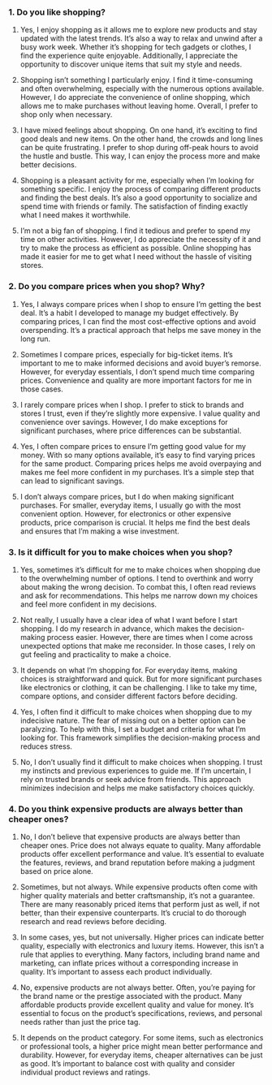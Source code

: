 ### 1. Do you like shopping?

1. Yes, I enjoy shopping as it allows me to explore new products and stay updated with the latest trends. It’s also a way to relax and unwind after a busy work week. Whether it’s shopping for tech gadgets or clothes, I find the experience quite enjoyable. Additionally, I appreciate the opportunity to discover unique items that suit my style and needs.

2. Shopping isn’t something I particularly enjoy. I find it time-consuming and often overwhelming, especially with the numerous options available. However, I do appreciate the convenience of online shopping, which allows me to make purchases without leaving home. Overall, I prefer to shop only when necessary.

3. I have mixed feelings about shopping. On one hand, it’s exciting to find good deals and new items. On the other hand, the crowds and long lines can be quite frustrating. I prefer to shop during off-peak hours to avoid the hustle and bustle. This way, I can enjoy the process more and make better decisions.

4. Shopping is a pleasant activity for me, especially when I’m looking for something specific. I enjoy the process of comparing different products and finding the best deals. It’s also a good opportunity to socialize and spend time with friends or family. The satisfaction of finding exactly what I need makes it worthwhile.

5. I’m not a big fan of shopping. I find it tedious and prefer to spend my time on other activities. However, I do appreciate the necessity of it and try to make the process as efficient as possible. Online shopping has made it easier for me to get what I need without the hassle of visiting stores.

### 2. Do you compare prices when you shop? Why?

1. Yes, I always compare prices when I shop to ensure I’m getting the best deal. It’s a habit I developed to manage my budget effectively. By comparing prices, I can find the most cost-effective options and avoid overspending. It’s a practical approach that helps me save money in the long run.

2. Sometimes I compare prices, especially for big-ticket items. It’s important to me to make informed decisions and avoid buyer’s remorse. However, for everyday essentials, I don’t spend much time comparing prices. Convenience and quality are more important factors for me in those cases.

3. I rarely compare prices when I shop. I prefer to stick to brands and stores I trust, even if they’re slightly more expensive. I value quality and convenience over savings. However, I do make exceptions for significant purchases, where price differences can be substantial.

4. Yes, I often compare prices to ensure I’m getting good value for my money. With so many options available, it’s easy to find varying prices for the same product. Comparing prices helps me avoid overpaying and makes me feel more confident in my purchases. It’s a simple step that can lead to significant savings.

5. I don’t always compare prices, but I do when making significant purchases. For smaller, everyday items, I usually go with the most convenient option. However, for electronics or other expensive products, price comparison is crucial. It helps me find the best deals and ensures that I’m making a wise investment.

### 3. Is it difficult for you to make choices when you shop?

1. Yes, sometimes it’s difficult for me to make choices when shopping due to the overwhelming number of options. I tend to overthink and worry about making the wrong decision. To combat this, I often read reviews and ask for recommendations. This helps me narrow down my choices and feel more confident in my decisions.

2. Not really, I usually have a clear idea of what I want before I start shopping. I do my research in advance, which makes the decision-making process easier. However, there are times when I come across unexpected options that make me reconsider. In those cases, I rely on gut feeling and practicality to make a choice.

3. It depends on what I’m shopping for. For everyday items, making choices is straightforward and quick. But for more significant purchases like electronics or clothing, it can be challenging. I like to take my time, compare options, and consider different factors before deciding.

4. Yes, I often find it difficult to make choices when shopping due to my indecisive nature. The fear of missing out on a better option can be paralyzing. To help with this, I set a budget and criteria for what I’m looking for. This framework simplifies the decision-making process and reduces stress.

5. No, I don’t usually find it difficult to make choices when shopping. I trust my instincts and previous experiences to guide me. If I’m uncertain, I rely on trusted brands or seek advice from friends. This approach minimizes indecision and helps me make satisfactory choices quickly.

### 4. Do you think expensive products are always better than cheaper ones?

1. No, I don’t believe that expensive products are always better than cheaper ones. Price does not always equate to quality. Many affordable products offer excellent performance and value. It’s essential to evaluate the features, reviews, and brand reputation before making a judgment based on price alone.

2. Sometimes, but not always. While expensive products often come with higher quality materials and better craftsmanship, it’s not a guarantee. There are many reasonably priced items that perform just as well, if not better, than their expensive counterparts. It’s crucial to do thorough research and read reviews before deciding.

3. In some cases, yes, but not universally. Higher prices can indicate better quality, especially with electronics and luxury items. However, this isn’t a rule that applies to everything. Many factors, including brand name and marketing, can inflate prices without a corresponding increase in quality. It’s important to assess each product individually.

4. No, expensive products are not always better. Often, you’re paying for the brand name or the prestige associated with the product. Many affordable products provide excellent quality and value for money. It’s essential to focus on the product’s specifications, reviews, and personal needs rather than just the price tag.

5. It depends on the product category. For some items, such as electronics or professional tools, a higher price might mean better performance and durability. However, for everyday items, cheaper alternatives can be just as good. It’s important to balance cost with quality and consider individual product reviews and ratings.